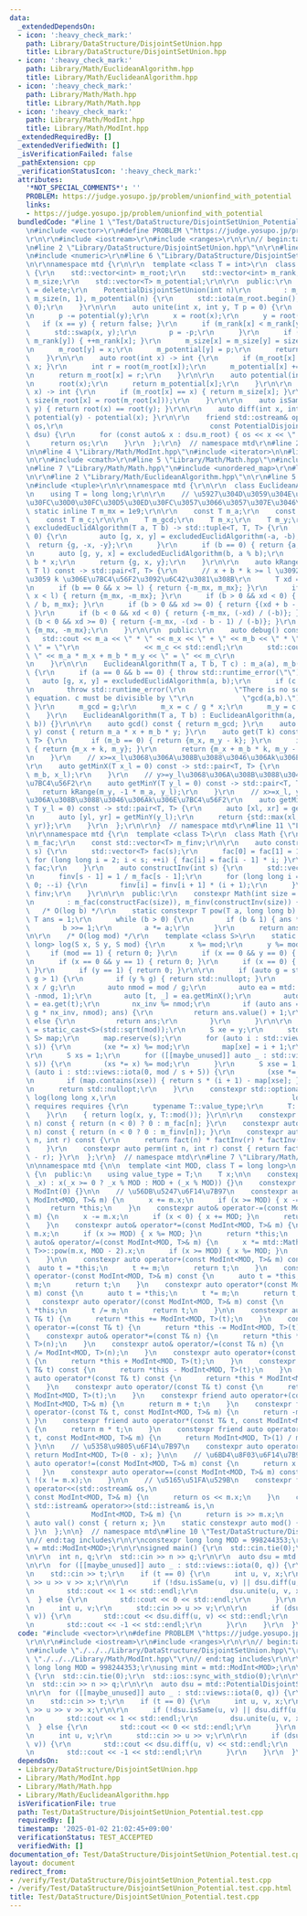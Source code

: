 ```yaml
---
data:
  _extendedDependsOn:
  - icon: ':heavy_check_mark:'
    path: Library/DataStructure/DisjointSetUnion.hpp
    title: Library/DataStructure/DisjointSetUnion.hpp
  - icon: ':heavy_check_mark:'
    path: Library/Math/EuclideanAlgorithm.hpp
    title: Library/Math/EuclideanAlgorithm.hpp
  - icon: ':heavy_check_mark:'
    path: Library/Math/Math.hpp
    title: Library/Math/Math.hpp
  - icon: ':heavy_check_mark:'
    path: Library/Math/ModInt.hpp
    title: Library/Math/ModInt.hpp
  _extendedRequiredBy: []
  _extendedVerifiedWith: []
  _isVerificationFailed: false
  _pathExtension: cpp
  _verificationStatusIcon: ':heavy_check_mark:'
  attributes:
    '*NOT_SPECIAL_COMMENTS*': ''
    PROBLEM: https://judge.yosupo.jp/problem/unionfind_with_potential
    links:
    - https://judge.yosupo.jp/problem/unionfind_with_potential
  bundledCode: "#line 1 \"Test/DataStructure/DisjointSetUnion_Potential.test.cpp\"\
    \n#include <vector>\r\n#define PROBLEM \"https://judge.yosupo.jp/problem/unionfind_with_potential\"\
    \r\n\r\n#include <iostream>\r\n#include <ranges>\r\n\r\n// begin:tag includes\r\
    \n#line 2 \"Library/DataStructure/DisjointSetUnion.hpp\"\n\r\n#line 4 \"Library/DataStructure/DisjointSetUnion.hpp\"\
    \n#include <numeric>\r\n#line 6 \"Library/DataStructure/DisjointSetUnion.hpp\"\
    \n\r\nnamespace mtd {\r\n\r\n  template <class T = int>\r\n  class PotentialDisjointSetUnion\
    \ {\r\n    std::vector<int> m_root;\r\n    std::vector<int> m_rank;\r\n    std::vector<int>\
    \ m_size;\r\n    std::vector<T> m_potential;\r\n\r\n  public:\r\n    PotentialDisjointSetUnion()\
    \ = delete;\r\n    PotentialDisjointSetUnion(int n)\r\n        : m_root(n), m_rank(n),\
    \ m_size(n, 1), m_potential(n) {\r\n      std::iota(m_root.begin(), m_root.end(),\
    \ 0);\r\n    }\r\n\r\n    auto unite(int x, int y, T p = 0) {\r\n      p += potential(x);\r\
    \n      p -= potential(y);\r\n      x = root(x);\r\n      y = root(y);\r\n   \
    \   if (x == y) { return false; }\r\n      if (m_rank[x] < m_rank[y]) {\r\n  \
    \      std::swap(x, y);\r\n        p = -p;\r\n      }\r\n      if (m_rank[x] ==\
    \ m_rank[y]) { ++m_rank[x]; }\r\n      m_size[x] = m_size[y] = size(x) + size(y);\r\
    \n      m_root[y] = x;\r\n      m_potential[y] = p;\r\n      return true;\r\n\
    \    }\r\n\r\n    auto root(int x) -> int {\r\n      if (m_root[x] == x) { return\
    \ x; }\r\n      int r = root(m_root[x]);\r\n      m_potential[x] += m_potential[m_root[x]];\r\
    \n      return m_root[x] = r;\r\n    }\r\n\r\n    auto potential(int x) -> T {\r\
    \n      root(x);\r\n      return m_potential[x];\r\n    }\r\n\r\n    auto size(int\
    \ x) -> int {\r\n      if (m_root[x] == x) { return m_size[x]; }\r\n      return\
    \ size(m_root[x] = root(m_root[x]));\r\n    }\r\n\r\n    auto isSame(int x, int\
    \ y) { return root(x) == root(y); }\r\n\r\n    auto diff(int x, int y) { return\
    \ potential(y) - potential(x); }\r\n\r\n    friend std::ostream& operator<<(std::ostream&\
    \ os,\r\n                                    const PotentialDisjointSetUnion&\
    \ dsu) {\r\n      for (const auto& x : dsu.m_root) { os << x << \" \"; }\r\n \
    \     return os;\r\n    }\r\n  };\r\n}  // namespace mtd\r\n#line 2 \"Library/Math/ModInt.hpp\"\
    \n\n#line 4 \"Library/Math/ModInt.hpp\"\n#include <iterator>\n\n#line 2 \"Library/Math/Math.hpp\"\
    \n\r\n#include <cmath>\r\n#line 5 \"Library/Math/Math.hpp\"\n#include <optional>\r\
    \n#line 7 \"Library/Math/Math.hpp\"\n#include <unordered_map>\r\n#line 9 \"Library/Math/Math.hpp\"\
    \n\r\n#line 2 \"Library/Math/EuclideanAlgorithm.hpp\"\n\r\n#line 5 \"Library/Math/EuclideanAlgorithm.hpp\"\
    \n#include <tuple>\r\n\r\nnamespace mtd {\r\n\r\n  class EuclideanAlgorithm {\r\
    \n    using T = long long;\r\n\r\n    // \u5927\u304D\u3059\u304E\u308B\u3068\u30AA\
    \u30FC\u30D0\u30FC\u30D5\u30ED\u30FC\u3057\u3066\u3057\u307E\u3046\r\n    const\
    \ static inline T m_mx = 1e9;\r\n\r\n    const T m_a;\r\n    const T m_b;\r\n\
    \    const T m_c;\r\n\r\n    T m_gcd;\r\n    T m_x;\r\n    T m_y;\r\n\r\n    auto\
    \ excludedEuclidAlgorithm(T a, T b) -> std::tuple<T, T, T> {\r\n      if (a <\
    \ 0) {\r\n        auto [g, x, y] = excludedEuclidAlgorithm(-a, -b);\r\n      \
    \  return {g, -x, -y};\r\n      }\r\n      if (b == 0) { return {a, 1, 0}; }\r\
    \n      auto [g, y, x] = excludedEuclidAlgorithm(b, a % b);\r\n      y -= a /\
    \ b * x;\r\n      return {g, x, y};\r\n    }\r\n\r\n    auto kRange(T x, T b,\
    \ T l) const -> std::pair<T, T> {\r\n      // x + b * k >= l \u3092\u6E80\u305F\
    \u3059 k \u306E\u7BC4\u56F2\u3092\u6C42\u3081\u308B\r\n      T xd = (l - x);\r\
    \n      if (b == 0 && x >= l) { return {-m_mx, m_mx}; }\r\n      if (b == 0 &&\
    \ x < l) { return {m_mx, -m_mx}; }\r\n      if (b > 0 && xd < 0) { return {xd\
    \ / b, m_mx}; }\r\n      if (b > 0 && xd >= 0) { return {(xd + b - 1) / b, m_mx};\
    \ }\r\n      if (b < 0 && xd < 0) { return {-m_mx, (-xd) / (-b)}; }\r\n      if\
    \ (b < 0 && xd >= 0) { return {-m_mx, -(xd - b - 1) / (-b)}; }\r\n      return\
    \ {m_mx, -m_mx};\r\n    }\r\n\r\n  public:\r\n    auto debug() const {\r\n   \
    \   std::cout << m_a << \" * \" << m_x << \" + \" << m_b << \" * \" << m_y <<\
    \ \" = \"\r\n                << m_c << std::endl;\r\n      std::cout << \"calc:\
    \ \" << m_a * m_x + m_b * m_y << \" = \" << m_c\r\n                << std::endl;\r\
    \n    }\r\n\r\n    EuclideanAlgorithm(T a, T b, T c) : m_a(a), m_b(b), m_c(c)\
    \ {\r\n      if (a == 0 && b == 0) { throw std::runtime_error(\"\"); }\r\n   \
    \   auto [g, x, y] = excludedEuclidAlgorithm(a, b);\r\n      if (c % g > 0) {\r\
    \n        throw std::runtime_error(\r\n            \"There is no solution to the\
    \ equation. c must be divisible by \"\r\n            \"gcd(a,b).\");\r\n     \
    \ }\r\n      m_gcd = g;\r\n      m_x = c / g * x;\r\n      m_y = c / g * y;\r\n\
    \    }\r\n    EuclideanAlgorithm(T a, T b) : EuclideanAlgorithm(a, b, std::gcd(a,\
    \ b)) {}\r\n\r\n    auto gcd() const { return m_gcd; }\r\n    auto get(T x, T\
    \ y) const { return m_a * x + m_b * y; }\r\n    auto get(T k) const -> std::pair<T,\
    \ T> {\r\n      if (m_b == 0) { return {m_x, m_y - k}; }\r\n      if (m_a == 0)\
    \ { return {m_x + k, m_y}; }\r\n      return {m_x + m_b * k, m_y - m_a * k};\r\
    \n    }\r\n    // x>=x_l\u3068\u306A\u308B\u3088\u3046\u306Ak\u306E\u7BC4\u56F2\
    \r\n    auto getMinX(T x_l = 0) const -> std::pair<T, T> {\r\n      return kRange(m_x,\
    \ m_b, x_l);\r\n    }\r\n    // y>=y_l\u3068\u306A\u308B\u3088\u3046\u306Ak\u306E\
    \u7BC4\u56F2\r\n    auto getMinY(T y_l = 0) const -> std::pair<T, T> {\r\n   \
    \   return kRange(m_y, -1 * m_a, y_l);\r\n    }\r\n    // x>=x_l, y>=y_l\u3068\
    \u306A\u308B\u3088\u3046\u306Ak\u306E\u7BC4\u56F2\r\n    auto getMin(T x_l = 0,\
    \ T y_l = 0) const -> std::pair<T, T> {\r\n      auto [xl, xr] = getMinX(x_l);\r\
    \n      auto [yl, yr] = getMinY(y_l);\r\n      return {std::max(xl, yl), std::min(xr,\
    \ yr)};\r\n    }\r\n  };\r\n\r\n}  // namespace mtd\r\n#line 11 \"Library/Math/Math.hpp\"\
    \n\r\nnamespace mtd {\r\n  template <class T>\r\n  class Math {\r\n    const std::vector<T>\
    \ m_fac;\r\n    const std::vector<T> m_finv;\r\n\r\n    auto constructFac(int\
    \ s) {\r\n      std::vector<T> fac(s);\r\n      fac[0] = fac[1] = 1;\r\n     \
    \ for (long long i = 2; i < s; ++i) { fac[i] = fac[i - 1] * i; }\r\n      return\
    \ fac;\r\n    }\r\n    auto constructInv(int s) {\r\n      std::vector<T> finv(s);\r\
    \n      finv[s - 1] = 1 / m_fac[s - 1];\r\n      for (long long i = s - 2; i >=\
    \ 0; --i) {\r\n        finv[i] = finv[i + 1] * (i + 1);\r\n      }\r\n      return\
    \ finv;\r\n    }\r\n\r\n  public:\r\n    constexpr Math(int size = 3 * static_cast<int>(1e6))\r\
    \n        : m_fac(constructFac(size)), m_finv(constructInv(size)) {}\r\n\r\n \
    \   /* O(log b) */\r\n    static constexpr T pow(T a, long long b) {\r\n     \
    \ T ans = 1;\r\n      while (b > 0) {\r\n        if (b & 1) { ans *= a; }\r\n\
    \        b >>= 1;\r\n        a *= a;\r\n      }\r\n      return ans;\r\n    }\r\
    \n\r\n    /* O(log mod) */\r\n    template <class S>\r\n    static constexpr std::optional<long\
    \ long> log(S x, S y, S mod) {\r\n      x %= mod;\r\n      y %= mod;\r\n\r\n \
    \     if (mod == 1) { return 0; }\r\n      if (x == 0 && y == 0) { return 1; }\r\
    \n      if (x == 0 && y == 1) { return 0; }\r\n      if (x == 0) { return std::nullopt;\
    \ }\r\n      if (y == 1) { return 0; }\r\n\r\n      if (auto g = std::gcd(x, mod);\
    \ g > 1) {\r\n        if (y % g) { return std::nullopt; }\r\n        auto nx =\
    \ x / g;\r\n        auto nmod = mod / g;\r\n        auto ea = mtd::EuclideanAlgorithm(nx,\
    \ -nmod, 1);\r\n        auto [t, _] = ea.getMinX();\r\n        auto [nx_inv, __]\
    \ = ea.get(t);\r\n        nx_inv %= nmod;\r\n        if (auto ans = log(x, y /\
    \ g * nx_inv, nmod); ans) {\r\n          return ans.value() + 1;\r\n        }\
    \ else {\r\n          return ans;\r\n        }\r\n      }\r\n\r\n      auto s\
    \ = static_cast<S>(std::sqrt(mod));\r\n      S xe = y;\r\n      std::unordered_map<S,\
    \ S> map;\r\n      map.reserve(s);\r\n      for (auto i : std::views::iota(0,\
    \ s)) {\r\n        (xe *= x) %= mod;\r\n        map[xe] = i + 1;\r\n      }\r\n\
    \r\n      S xs = 1;\r\n      for ([[maybe_unused]] auto _ : std::views::iota(0,\
    \ s)) {\r\n        (xs *= x) %= mod;\r\n      }\r\n      S xse = 1;\r\n      for\
    \ (auto i : std::views::iota(0, mod / s + 5)) {\r\n        (xse *= xs) %= mod;\r\
    \n        if (map.contains(xse)) { return s * (i + 1) - map[xse]; }\r\n      }\r\
    \n      return std::nullopt;\r\n    }\r\n    constexpr std::optional<long long>\
    \ log(long long x,\r\n                                           long long y)\
    \ requires requires {\r\n      typename T::value_type;\r\n      T::mod();\r\n\
    \    }\r\n    { return log(x, y, T::mod()); }\r\n\r\n    constexpr auto fact(int\
    \ n) const { return (n < 0) ? 0 : m_fac[n]; }\r\n    constexpr auto factInv(int\
    \ n) const { return (n < 0 ? 0 : m_finv[n]); }\r\n    constexpr auto comb(int\
    \ n, int r) const {\r\n      return fact(n) * factInv(r) * factInv(n - r);\r\n\
    \    }\r\n    constexpr auto perm(int n, int r) const { return fact(n) * factInv(n\
    \ - r); }\r\n  };\r\n}  // namespace mtd\r\n#line 7 \"Library/Math/ModInt.hpp\"\
    \n\nnamespace mtd {\n\n  template <int MOD, class T = long long>\n  class ModInt\
    \ {\n  public:\n    using value_type = T;\n    T x;\n\n    constexpr ModInt(T\
    \ _x) : x(_x >= 0 ? _x % MOD : MOD + (_x % MOD)) {}\n    constexpr ModInt() :\
    \ ModInt(0) {}\n\n    // \u56DB\u5247\u6F14\u7B97\n    constexpr auto& operator+=(const\
    \ ModInt<MOD, T>& m) {\n      x += m.x;\n      if (x >= MOD) { x -= MOD; }\n \
    \     return *this;\n    }\n    constexpr auto& operator-=(const ModInt<MOD, T>&\
    \ m) {\n      x -= m.x;\n      if (x < 0) { x += MOD; }\n      return *this;\n\
    \    }\n    constexpr auto& operator*=(const ModInt<MOD, T>& m) {\n      x *=\
    \ m.x;\n      if (x >= MOD) { x %= MOD; }\n      return *this;\n    }\n    constexpr\
    \ auto& operator/=(const ModInt<MOD, T>& m) {\n      x *= mtd::Math<ModInt<MOD,\
    \ T>>::pow(m.x, MOD - 2).x;\n      if (x >= MOD) { x %= MOD; }\n      return *this;\n\
    \    }\n\n    constexpr auto operator+(const ModInt<MOD, T>& m) const {\n    \
    \  auto t = *this;\n      t += m;\n      return t;\n    }\n    constexpr auto\
    \ operator-(const ModInt<MOD, T>& m) const {\n      auto t = *this;\n      t -=\
    \ m;\n      return t;\n    }\n    constexpr auto operator*(const ModInt<MOD, T>&\
    \ m) const {\n      auto t = *this;\n      t *= m;\n      return t;\n    }\n \
    \   constexpr auto operator/(const ModInt<MOD, T>& m) const {\n      auto t =\
    \ *this;\n      t /= m;\n      return t;\n    }\n\n    constexpr auto& operator+=(const\
    \ T& t) {\n      return *this += ModInt<MOD, T>(t);\n    }\n    constexpr auto&\
    \ operator-=(const T& t) {\n      return *this -= ModInt<MOD, T>(t);\n    }\n\
    \    constexpr auto& operator*=(const T& n) {\n      return *this *= ModInt<MOD,\
    \ T>(n);\n    }\n    constexpr auto& operator/=(const T& n) {\n      return *this\
    \ /= ModInt<MOD, T>(n);\n    }\n    constexpr auto operator+(const T& t) const\
    \ {\n      return *this + ModInt<MOD, T>(t);\n    }\n    constexpr auto operator-(const\
    \ T& t) const {\n      return *this - ModInt<MOD, T>(t);\n    }\n    constexpr\
    \ auto operator*(const T& t) const {\n      return *this * ModInt<MOD, T>(t);\n\
    \    }\n    constexpr auto operator/(const T& t) const {\n      return *this /\
    \ ModInt<MOD, T>(t);\n    }\n    constexpr friend auto operator+(const T& t, const\
    \ ModInt<MOD, T>& m) {\n      return m + t;\n    }\n    constexpr friend auto\
    \ operator-(const T& t, const ModInt<MOD, T>& m) {\n      return -m + t;\n   \
    \ }\n    constexpr friend auto operator*(const T& t, const ModInt<MOD, T>& m)\
    \ {\n      return m * t;\n    }\n    constexpr friend auto operator/(const T&\
    \ t, const ModInt<MOD, T>& m) {\n      return ModInt<MOD, T>(1) / m * t;\n   \
    \ }\n\n    // \u5358\u9805\u6F14\u7B97\n    constexpr auto operator-() const {\
    \ return ModInt<MOD, T>(0 - x); }\n\n    // \u6BD4\u8F03\u6F14\u7B97\n    constexpr\
    \ auto operator!=(const ModInt<MOD, T>& m) const {\n      return x != m.x;\n \
    \   }\n    constexpr auto operator==(const ModInt<MOD, T>& m) const {\n      return\
    \ !(x != m.x);\n    }\n\n    // \u5165\u51FA\u529B\n    constexpr friend std::ostream&\
    \ operator<<(std::ostream& os,\n                                             \
    \ const ModInt<MOD, T>& m) {\n      return os << m.x;\n    }\n    constexpr friend\
    \ std::istream& operator>>(std::istream& is,\n                               \
    \               ModInt<MOD, T>& m) {\n      return is >> m.x;\n    }\n\n    constexpr\
    \ auto val() const { return x; }\n    static constexpr auto mod() { return MOD;\
    \ }\n  };\n\n}  // namespace mtd\n#line 10 \"Test/DataStructure/DisjointSetUnion_Potential.test.cpp\"\
    \n// end:tag includes\r\n\r\nconstexpr long long MOD = 998244353;\r\nusing mint\
    \ = mtd::ModInt<MOD>;\r\n\r\nsigned main() {\r\n  std::cin.tie(0);\r\n  std::ios::sync_with_stdio(0);\r\
    \n\r\n  int n, q;\r\n  std::cin >> n >> q;\r\n\r\n  auto dsu = mtd::PotentialDisjointSetUnion<mint>(n);\r\
    \n\r\n  for ([[maybe_unused]] auto _ : std::views::iota(0, q)) {\r\n    int t;\r\
    \n    std::cin >> t;\r\n    if (t == 0) {\r\n      int u, v, x;\r\n      std::cin\
    \ >> u >> v >> x;\r\n\r\n      if (!dsu.isSame(u, v) || dsu.diff(u, v) == x) {\r\
    \n        std::cout << 1 << std::endl;\r\n        dsu.unite(u, v, x);\r\n    \
    \  } else {\r\n        std::cout << 0 << std::endl;\r\n      }\r\n    } else {\r\
    \n      int u, v;\r\n      std::cin >> u >> v;\r\n\r\n      if (dsu.isSame(u,\
    \ v)) {\r\n        std::cout << dsu.diff(u, v) << std::endl;\r\n      } else {\r\
    \n        std::cout << -1 << std::endl;\r\n      }\r\n    }\r\n  }\r\n}\r\n"
  code: "#include <vector>\r\n#define PROBLEM \"https://judge.yosupo.jp/problem/unionfind_with_potential\"\
    \r\n\r\n#include <iostream>\r\n#include <ranges>\r\n\r\n// begin:tag includes\r\
    \n#include \"./../../Library/DataStructure/DisjointSetUnion.hpp\"\r\n#include\
    \ \"./../../Library/Math/ModInt.hpp\"\r\n// end:tag includes\r\n\r\nconstexpr\
    \ long long MOD = 998244353;\r\nusing mint = mtd::ModInt<MOD>;\r\n\r\nsigned main()\
    \ {\r\n  std::cin.tie(0);\r\n  std::ios::sync_with_stdio(0);\r\n\r\n  int n, q;\r\
    \n  std::cin >> n >> q;\r\n\r\n  auto dsu = mtd::PotentialDisjointSetUnion<mint>(n);\r\
    \n\r\n  for ([[maybe_unused]] auto _ : std::views::iota(0, q)) {\r\n    int t;\r\
    \n    std::cin >> t;\r\n    if (t == 0) {\r\n      int u, v, x;\r\n      std::cin\
    \ >> u >> v >> x;\r\n\r\n      if (!dsu.isSame(u, v) || dsu.diff(u, v) == x) {\r\
    \n        std::cout << 1 << std::endl;\r\n        dsu.unite(u, v, x);\r\n    \
    \  } else {\r\n        std::cout << 0 << std::endl;\r\n      }\r\n    } else {\r\
    \n      int u, v;\r\n      std::cin >> u >> v;\r\n\r\n      if (dsu.isSame(u,\
    \ v)) {\r\n        std::cout << dsu.diff(u, v) << std::endl;\r\n      } else {\r\
    \n        std::cout << -1 << std::endl;\r\n      }\r\n    }\r\n  }\r\n}\r\n"
  dependsOn:
  - Library/DataStructure/DisjointSetUnion.hpp
  - Library/Math/ModInt.hpp
  - Library/Math/Math.hpp
  - Library/Math/EuclideanAlgorithm.hpp
  isVerificationFile: true
  path: Test/DataStructure/DisjointSetUnion_Potential.test.cpp
  requiredBy: []
  timestamp: '2025-01-02 21:02:45+09:00'
  verificationStatus: TEST_ACCEPTED
  verifiedWith: []
documentation_of: Test/DataStructure/DisjointSetUnion_Potential.test.cpp
layout: document
redirect_from:
- /verify/Test/DataStructure/DisjointSetUnion_Potential.test.cpp
- /verify/Test/DataStructure/DisjointSetUnion_Potential.test.cpp.html
title: Test/DataStructure/DisjointSetUnion_Potential.test.cpp
---
```

